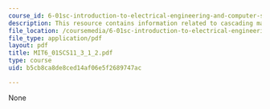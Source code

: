 ```yaml
---
course_id: 6-01sc-introduction-to-electrical-engineering-and-computer-science-i-spring-2011
description: This resource contains information related to cascading machines.
file_location: /coursemedia/6-01sc-introduction-to-electrical-engineering-and-computer-science-i-spring-2011/b5cb8ca8de8ced14af06e5f2689747ac_MIT6_01SCS11_3_1_2.pdf
file_type: application/pdf
layout: pdf
title: MIT6_01SCS11_3_1_2.pdf
type: course
uid: b5cb8ca8de8ced14af06e5f2689747ac

---
```

None